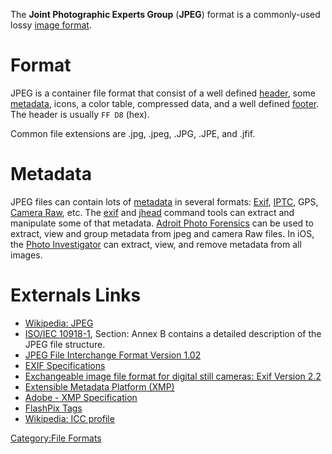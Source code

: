 The **Joint Photographic Experts Group** (**JPEG**) format is a
commonly-used lossy [image format](image_format "wikilink").

# Format

JPEG is a container file format that consist of a well defined
[header](header "wikilink"), some [metadata](metadata "wikilink"),
icons, a color table, compressed data, and a well defined
[footer](footer "wikilink"). The header is usually `FF D8` (hex).

Common file extensions are .jpg, .jpeg, .JPG, .JPE, and .jfif.

# Metadata

JPEG files can contain lots of [metadata](metadata "wikilink") in
several formats: [Exif](Exif "wikilink"), [IPTC](IPTC "wikilink"), GPS,
[Camera Raw](Camera_Raw "wikilink"), etc. The [exif](exif "wikilink")
and [jhead](jhead "wikilink") command tools can extract and manipulate
some of that metadata. [Adroit Photo
Forensics](Adroit_Photo_Forensics "wikilink") can be used to extract,
view and group metadata from jpeg and camera Raw files. In iOS, the
[Photo Investigator](Photo_Investigator "wikilink") can extract, view,
and remove metadata from all images.

# Externals Links

- [Wikipedia: JPEG](http://en.wikipedia.org/wiki/JPEG)
- [ISO/IEC 10918-1](http://www.w3.org/Graphics/JPEG/itu-t81.pdf),
  Section: Annex B contains a detailed description of the JPEG file
  structure.
- [JPEG File Interchange Format Version
  1.02](http://www.w3.org/Graphics/JPEG/jfif3.pdf)
- [EXIF Specifications](http://www.exif.org/specifications.html)
- [Exchangeable image file format for digital still cameras: Exif
  Version 2.2](http://www.exif.org/Exif2-2.PDF)
- [Extensible Metadata Platform
  (XMP)](http://www.adobe.com/products/xmp/related.html)
- [Adobe - XMP
  Specification](http://partners.adobe.com/public/developer/en/xmp/sdk/XMPspecification.pdf)
- [FlashPix
  Tags](http://www.sno.phy.queensu.ca/~phil/exiftool/TagNames/FlashPix.html)
- [Wikipedia: ICC profile](http://en.wikipedia.org/wiki/ICC_profile)

[Category:File Formats](Category:File_Formats "wikilink")